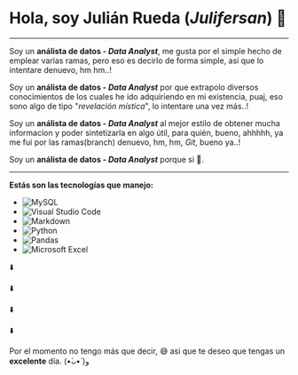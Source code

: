 # Hola, soy **Julián Rueda** (_Julifersan_) 🫡
___
Soy un **análista de datos - _Data Analyst_**, me gusta por el simple hecho de emplear varias ramas, pero eso es decirlo de forma simple, asi que lo intentare denuevo, hm hm..!

Soy un **análista de datos - _Data Analyst_** por que extrapolo diversos conocimientos de los  cuales he ido adquiriendo en mi existencia, puaj, eso sono algo de tipo "_revelación mística_", lo intentare una vez más..!

Soy un **análista de datos - _Data Analyst_** al mejor estilo de obtener mucha informacion y poder sintetizarla en algo útil, para quién, bueno, ahhhhh, ya me fui por las ramas(branch) denuevo, hm, hm, _Git_, bueno ya..!

Soy un **análista de datos - _Data Analyst_** porque si 🤭.

___

__Estás son las tecnologías que manejo:__

* ![MySQL](https://img.shields.io/badge/mysql-4479A1.svg?style=for-the-badge&logo=mysql&logoColor=white)
* ![Visual Studio Code](https://img.shields.io/badge/Visual%20Studio%20Code-0078d7.svg?style=for-the-badge&logo=visual-studio-code&logoColor=white)
* ![Markdown](https://img.shields.io/badge/markdown-%23000000.svg?style=for-the-badge&logo=markdown&logoColor=white)
* ![Python](https://img.shields.io/badge/python-3670A0?style=for-the-badge&logo=python&logoColor=ffdd54)
* ![Pandas](https://img.shields.io/badge/pandas-%23150458.svg?style=for-the-badge&logo=pandas&logoColor=white)
* ![Microsoft Excel](https://img.shields.io/badge/Microsoft_Excel-217346?style=for-the-badge&logo=microsoft-excel&logoColor=white)

⬇️

⬇️

⬇️

⬇️

Por el momento no tengo más que decir, 😅 asi que te deseo que tengas un **excelente** día. (•̀ᴗ•́ )و


<!--
**Julifersan/Julifersan** is a ✨ _special_ ✨ repository because its `README.md` (this file) appears on your GitHub profile.

Here are some ideas to get you started:

- 🔭 I’m currently working on ...
- 🌱 I’m currently learning ...
- 👯 I’m looking to collaborate on ...
- 🤔 I’m looking for help with ...
- 💬 Ask me about ...
- 📫 How to reach me: ...
- 😄 Pronouns: ...
- ⚡ Fun fact: ...
-->
